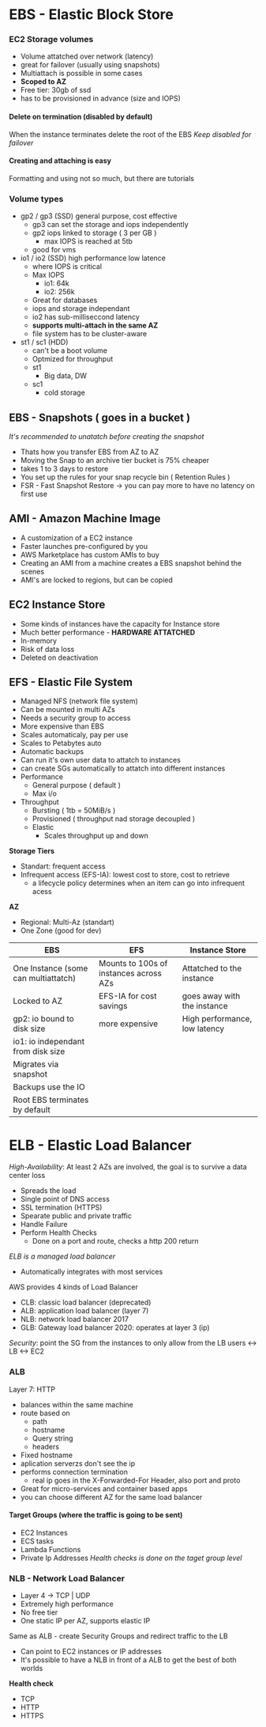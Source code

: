 # EBS - Elastic Block Store

### EC2 Storage volumes

- Volume attatched over network (latency)
- great for failover (usually using snapshots)
- Multiattach is possible in some cases
- **Scoped to AZ**
- Free tier: 30gb of ssd
- has to be provisioned in advance (size and IOPS)

#### Delete on termination (disabled by default)

When the instance terminates delete the root of the EBS
_Keep disabled for failover_

#### Creating and attaching is easy

Formatting and using not so much, but there are tutorials

### Volume types

- gp2 / gp3 (SSD) general purpose, cost effective
  - gp3 can set the storage and iops independently
  - gp2 iops linked to storage ( 3 per GB )
    - max IOPS is reached at 5tb
  - good for vms
- io1 / io2 (SSD) high performance low latence
  - where IOPS is critical
  - Max IOPS
    - io1: 64k
    - io2: 256k
  - Great for databases
  - iops and storage independant
  - io2 has sub-milliseccond latency
  - **supports multi-attach in the same AZ**
  - file system has to be cluster-aware
- st1 / sc1 (HDD)
  - can't be a boot volume
  - Optmized for throughput
  - st1
    - Big data, DW
  - sc1
    - cold storage

## EBS - Snapshots ( goes in a bucket )

_It's recommended to unatatch before creating the snapshot_

- Thats how you transfer EBS from AZ to AZ
- Moving the Snap to an archive tier bucket is 75% cheaper
- takes 1 to 3 days to restore
- You set up the rules for your snap recycle bin ( Retention Rules )
- FSR - Fast Snapshot Restore -> you can pay more to have no latency on first use

## AMI - Amazon Machine Image

- A customization of a EC2 instance
- Faster launches pre-configured by you
- AWS Marketplace has custom AMIs to buy
- Creating an AMI from a machine creates a EBS snapshot behind the scenes
- AMI's are locked to regions, but can be copied

## EC2 Instance Store

- Some kinds of instances have the capacity for Instance store
- Much better performance - **HARDWARE ATTATCHED**
- In-memory
- Risk of data loss
- Deleted on deactivation

## EFS - Elastic File System

- Managed NFS (network file system)
- Can be mounted in multi AZs
- Needs a security group to access
- More expensive than EBS
- Scales automaticaly, pay per use
- Scales to Petabytes auto
- Automatic backups
- Can run it's own user data to attatch to instances
- can create SGs automatically to attatch into different instances
- Performance
  - General purpose ( default )
  - Max i/o
- Throughput
  - Bursting ( 1tb = 50MiB/s )
  - Provisioned ( throughput nad storage decoupled )
  - Elastic
    - Scales throughput up and down

**Storage Tiers**

- Standart: frequent access
- Infrequent access (EFS-IA): lowest cost to store, cost to retrieve
  - a lifecycle policy determines when an item can go into infrequent acess

**AZ**

- Regional: Multi-Az (standart)
- One Zone (good for dev)

| EBS                                  | EFS                                    | Instance Store                |
| ------------------------------------ | -------------------------------------- | ----------------------------- |
| One Instance (some can multiattatch) | Mounts to 100s of instances across AZs | Attatched to the instance     |
| Locked to AZ                         | EFS-IA for cost savings                | goes away with the instance   |
| gp2: io bound to disk size           | more expensive                         | High performance, low latency |
| io1: io independant from disk size   |                                        |                               |
| Migrates via snapshot                |                                        |                               |
| Backups use the IO                   |                                        |                               |
| Root EBS terminates by default       |                                        |                               |

# ELB - Elastic Load Balancer

_High-Availability_: At least 2 AZs are involved, the goal is to survive a data center loss

- Spreads the load
- Single point of DNS access
- SSL termination (HTTPS)
- Spearate public and private traffic
- Handle Failure
- Perform Health Checks
  - Done on a port and route, checks a http 200 return

_ELB is a managed load balancer_

- Automatically integrates with most services

AWS provides 4 kinds of Load Balancer

- CLB: classic load balancer (deprecated)
- ALB: application load balancer (layer 7)
- NLB: network load balancer 2017
- GLB: Gateway load balancer 2020: operates at layer 3 (ip)

_Security_: point the SG from the instances to only allow from the LB
users <-> LB <-> EC2

### ALB

Layer 7: HTTP

- balances within the same machine
- route based on
  - path
  - hostname
  - Query string
  - headers
- Fixed hostname
- aplication serverzs don't see the ip
- performs connection termination
  - real ip goes in the X-Forwarded-For Header, also port and proto
- Great for micro-services and container based apps
- you can choose different AZ for the same load balancer

#### Target Groups (where the traffic is going to be sent)

- EC2 Instances
- ECS tasks
- Lambda Functions
- Private Ip Addresses
  _Health checks is done on the taget group level_

### NLB - Network Load Balancer

- Layer 4 -> TCP | UDP
- Extremely high performance
- No free tier
- One static IP per AZ, supports elastic IP

Same as ALB - create Security Groups and redirect traffic to the LB

- Can point to EC2 instances or IP addresses
- It's possible to have a NLB in front of a ALB to get the best of both worlds

**Health check**

- TCP
- HTTP
- HTTPS
